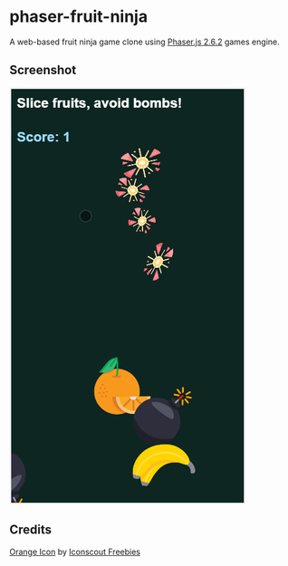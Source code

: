 # phaser-fruit-ninja

A web-based fruit ninja game clone using [Phaser.js 2.6.2](https://phaser.io/) games engine.

## Screenshot
![Screenshot](screenshot.png)

## Credits
<a href="https://iconscout.com/icon/orange-1624198" target="_blank">Orange Icon</a> by <a href="https://iconscout.com/contributors/iconscout" target="_blank">Iconscout Freebies</a>